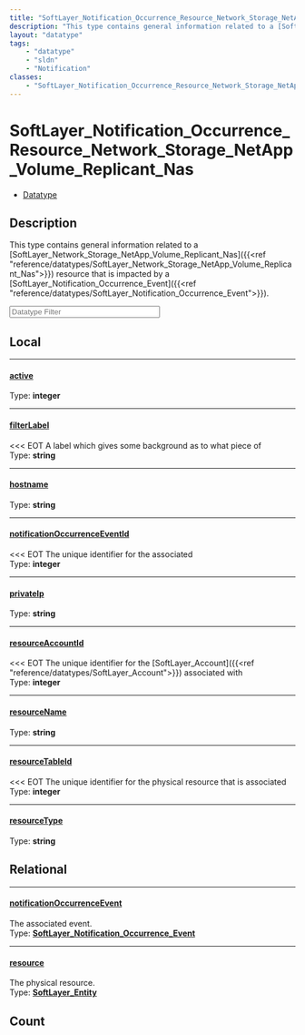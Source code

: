```yaml
---
title: "SoftLayer_Notification_Occurrence_Resource_Network_Storage_NetApp_Volume_Replicant_Nas"
description: "This type contains general information related to a [SoftLayer_Network_Storage_NetApp_Volume_Replicant_Nas]({{<ref 'refe... "
layout: "datatype"
tags:
    - "datatype"
    - "sldn"
    - "Notification"
classes:
    - "SoftLayer_Notification_Occurrence_Resource_Network_Storage_NetApp_Volume_Replicant_Nas"
---
```


# SoftLayer_Notification_Occurrence_Resource_Network_Storage_NetApp_Volume_Replicant_Nas
<div id='service-datatype'>
    <ul id='sldn-reference-tabs'>
        <li id='datatype'> <a href='/reference/datatypes/SoftLayer_Notification_Occurrence_Resource_Network_Storage_NetApp_Volume_Replicant_Nas' >Datatype</a></li>
    </ul>
</div>

## Description 


This type contains general information related to a [SoftLayer_Network_Storage_NetApp_Volume_Replicant_Nas]({{<ref "reference/datatypes/SoftLayer_Network_Storage_NetApp_Volume_Replicant_Nas">}}) resource that is impacted by a [SoftLayer_Notification_Occurrence_Event]({{<ref "reference/datatypes/SoftLayer_Notification_Occurrence_Event">}}). 





<!-- Filer BEGIN -->
<div class="view-filters">
        <div class="clearfix">
            <div class="search-input-box">
                <input placeholder="Datatype Filter" onkeyup="titleSearch(inputId='prop-input', divId='properties', elementClass='prop-row')" 
                    type="text" id="prop-input" value="" size="30" maxlength="128" class="form-text">
            </div>
        </div>
</div>
<!-- Filer END -->

<div id="properties" class="content">
<div id="localProperties" class="prop-content" >

## Local
<div class="prop-row">

-----
[active]: #active
#### [active]
  
<span class="type-label">Type: </span>**integer**  



</div>
<div class="prop-row">

-----
[filterLabel]: #filterlabel
#### [filterLabel]
<<< EOT A label which gives some background as to what piece of  
<span class="type-label">Type: </span>**string**  



</div>
<div class="prop-row">

-----
[hostname]: #hostname
#### [hostname]
  
<span class="type-label">Type: </span>**string**  



</div>
<div class="prop-row">

-----
[notificationOccurrenceEventId]: #notificationoccurrenceeventid
#### [notificationOccurrenceEventId]
<<< EOT The unique identifier for the associated  
<span class="type-label">Type: </span>**integer**  



</div>
<div class="prop-row">

-----
[privateIp]: #privateip
#### [privateIp]
  
<span class="type-label">Type: </span>**string**  



</div>
<div class="prop-row">

-----
[resourceAccountId]: #resourceaccountid
#### [resourceAccountId]
<<< EOT The unique identifier for the [SoftLayer_Account]({{<ref "reference/datatypes/SoftLayer_Account">}}) associated with  
<span class="type-label">Type: </span>**integer**  



</div>
<div class="prop-row">

-----
[resourceName]: #resourcename
#### [resourceName]
  
<span class="type-label">Type: </span>**string**  



</div>
<div class="prop-row">

-----
[resourceTableId]: #resourcetableid
#### [resourceTableId]
<<< EOT The unique identifier for the physical resource that is associated  
<span class="type-label">Type: </span>**integer**  



</div>
<div class="prop-row">

-----
[resourceType]: #resourcetype
#### [resourceType]
  
<span class="type-label">Type: </span>**string**  



</div>
</div>
<!-- LOCAL PROPERTY END -->

<div id="relationalProperties"  class="prop-content" >

## Relational
<div class="prop-row">

-----
[notificationOccurrenceEvent]: #notificationoccurrenceevent
#### [notificationOccurrenceEvent]
The associated event.  
<span class="type-label">Type: </span>**<a href='/reference/datatypes/SoftLayer_Notification_Occurrence_Event'>SoftLayer_Notification_Occurrence_Event </a>**  



</div>
<div class="prop-row">

-----
[resource]: #resource
#### [resource]
The physical resource.  
<span class="type-label">Type: </span>**<a href='/reference/datatypes/SoftLayer_Entity'>SoftLayer_Entity </a>**  



</div>

## Count
</div>


